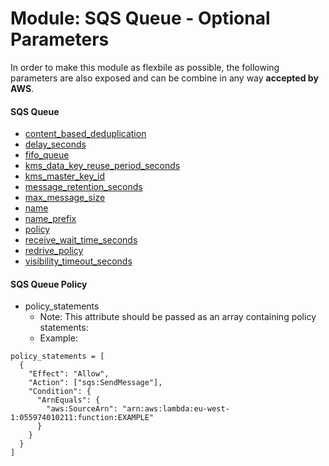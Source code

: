 # Module: SQS Queue - Optional Parameters

In order to make this module as flexbile as possible, the following parameters are also exposed and can be combine in any way **accepted by AWS**.

#### SQS Queue

- [content_based_deduplication](https://www.terraform.io/docs/providers/aws/r/sqs_queue.html#content_based_deduplication)
- [delay_seconds](https://www.terraform.io/docs/providers/aws/r/sqs_queue.html#delay_seconds)
- [fifo_queue](https://www.terraform.io/docs/providers/aws/r/sqs_queue.html#fifo_queue)
- [kms_data_key_reuse_period_seconds](https://www.terraform.io/docs/providers/aws/r/sqs_queue.html#kms_data_key_reuse_period_seconds)
- [kms_master_key_id](https://www.terraform.io/docs/providers/aws/r/sqs_queue.html#kms_master_key_id)
- [message_retention_seconds](https://www.terraform.io/docs/providers/aws/r/sqs_queue.html#message_retention_seconds)
- [max_message_size](https://www.terraform.io/docs/providers/aws/r/sqs_queue.html#max_message_size)
- [name](https://www.terraform.io/docs/providers/aws/r/sqs_queue.html#name)
- [name_prefix](https://www.terraform.io/docs/providers/aws/r/sqs_queue.html#name_prefix)
- [policy](https://www.terraform.io/docs/providers/aws/r/sqs_queue.html#policy)
- [receive_wait_time_seconds](https://www.terraform.io/docs/providers/aws/r/sqs_queue.html#receive_wait_time_seconds)
- [redrive_policy](https://www.terraform.io/docs/providers/aws/r/sqs_queue.html#redrive_policy)
- [visibility_timeout_seconds](https://www.terraform.io/docs/providers/aws/r/sqs_queue.html#visibility_timeout_seconds)

#### SQS Queue Policy

- policy_statements
  - Note: This attribute should be passed as an array containing policy statements:
  - Example:

```
policy_statements = [
  {
    "Effect": "Allow",
    "Action": ["sqs:SendMessage"],
    "Condition": {
      "ArnEquals": {
        "aws:SourceArn": "arn:aws:lambda:eu-west-1:055974010211:function:EXAMPLE"
      }
    }
  }
]
```

